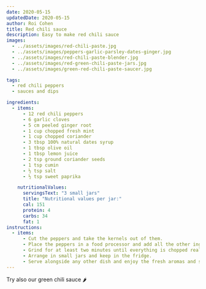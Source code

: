 ```yaml
---
date: 2020-05-15
updatedDate: 2020-05-15
author: Roi Cohen
title: Red chili sauce
description: Easy to make red chili sauce
images:
  - ../assets/images/red-chili-paste.jpg
  - ../assets/images/peppers-garlic-parsley-dates-ginger.jpg
  - ../assets/images/red-chili-paste-blender.jpg
  - ../assets/images/red-green-chili-paste-jars.jpg
  - ../assets/images/green-red-chili-paste-saucer.jpg

tags:
  - red chili peppers
  - sauces and dips

ingredients:
  - items:
      - 12 red chili peppers
      - 6 garlic cloves
      - 5 cm peeled ginger root
      - 1 cup chopped fresh mint
      - 1 cup chopped coriander
      - 3 tbsp 100% natural dates syrup
      - 1 tbsp olive oil
      - 1 tbsp lemon juice
      - 2 tsp ground coriander seeds
      - 1 tsp cumin
      - ½ tsp salt
      - ½ tsp sweet paprika

    nutritionalValues:
      servingsText: "3 small jars"
      title: "Nutritional values per jar:"
      cal: 151
      protein: 4
      carbs: 34
      fat: 1
instructions:
  - items:
      - Cut the peppers and take the kernels out of them.
      - Place the peppers in a food processor and add all the other ingredients.
      - Grind for at least two minutes until everything is chopped really thin.
      - Arrange in small jars and keep in the fridge.
      - Serve alongside any other dish and enjoy the fresh aromas and spices.
---
```


Try also our <Link to="/recipes/green-chili-sauce"> green chili sauce 🌶️</Link>
